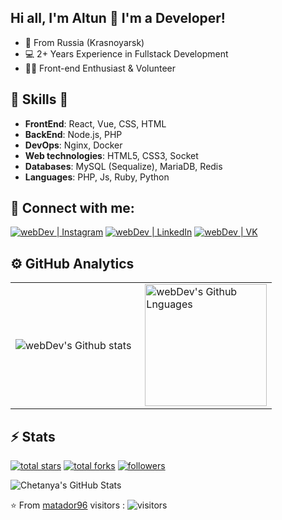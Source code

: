## Hi all, I'm Altun 👋 I'm a Developer!

- 📍 From Russia (Krasnoyarsk)
- 💻 2+ Years Experience in Fullstack Development
- 👨‍💻 Front-end Enthusiast & Volunteer



##  🎉 Skills  🎉
- **FrontEnd**: React, Vue, CSS, HTML
- **BackEnd**: Node.js, PHP
- **DevOps**: Nginx, Docker
- **Web technologies**: HTML5, CSS3, Socket
- **Databases**: MySQL (Sequalize), MariaDB, Redis
- **Languages**: PHP, Js, Ruby, Python

## 🤝 Connect with me:
[<img alt="webDev | Instagram" src="https://img.shields.io/badge/instagram-E4405F.svg?&style=for-the-badge&logo=instagram&logoColor=white" />][instagram]
[<img alt="webDev | LinkedIn" src="https://img.shields.io/badge/linkedin-0077B5.svg?&style=for-the-badge&logo=linkedin&logoColor=white" />][linkedin]
[<img alt="webDev | VK" src="https://img.shields.io/badge/vk-4680C2.svg?&style=for-the-badge&logo=vk&logoColor=white" />][vk]

## ⚙️ GitHub Analytics

<table>
  <tr>
    <td>
      <img align="left" src="https://github-readme-streak-stats.herokuapp.com/?user=matador96&theme=algolia" alt="webDev's Github stats" />
    </td>
    <td>
      <img height="195px" align="right" alt="webDev's Github Lnguages" src="https://github-readme-stats-eight-theta.vercel.app/api/top-langs/?username=matador96&theme=algolia&layout=compact" />
    </td>
  </tr>
</table>

## ⚡ Stats 
<div align="left">
  <a href="https://github.com/matador96?tab=repositories&sort=stargazers">
    <img alt="total stars" title="Total stars on GitHub" src="https://custom-icon-badges.herokuapp.com/badge/dynamic/json?logo=star&color=7c007c&labelColor=640464&label=Stars&style=for-the-badge&query=%24.stars&url=https://api.github-star-counter.workers.dev/user/matador96"/></a>
  <a href="https://github.com/matador96?tab=repositories&sort=stargazers">
    <img alt="total forks" title="Total forks on GitHub" src="https://custom-icon-badges.herokuapp.com/badge/dynamic/json?logo=fork&color=55960c&labelColor=488207&label=Forks&style=for-the-badge&query=%24.forks&url=https://api.github-star-counter.workers.dev/user/matador96"/></a>
  <a href="https://github.com/matador96">
    <img alt="followers" title="Follow me on Github" src="https://custom-icon-badges.herokuapp.com/github/followers/matador96?color=236ad3&labelColor=1155ba&style=for-the-badge&logo=person-add&label=Follow&logoColor=white"/></a>
</div>

![Chetanya's GitHub Stats](https://github-readme-stats.vercel.app/api?username=matador96&hide=["issues"]&show_icons=true)


[instagram]: https://instagram.com/ismailovaltun
[linkedin]: https://linkedin.com/in/altun-ismailov-45a8141b6
[vk]: https://vk.com/mataplay
[patron]: https://www.patreon.com/matador_rl


⭐️ From [matador96](https://github.com/matador96)
visitors : ![visitors](https://visitor-badge.glitch.me/badge?page_id=matador96)

